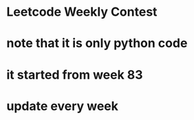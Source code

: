 # Leetcode Weekly Contest
# note that it is only python code
# it started from week 83
# update every week
